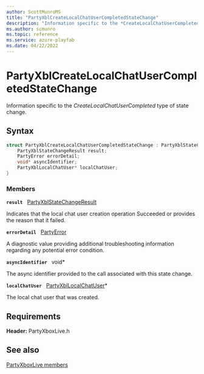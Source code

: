 ```yaml
---
author: ScottMunroMS
title: "PartyXblCreateLocalChatUserCompletedStateChange"
description: "Information specific to the *CreateLocalChatUserCompleted* type of state change."
ms.author: scmunro
ms.topic: reference
ms.service: azure-playfab
ms.date: 04/22/2022
---
```


# PartyXblCreateLocalChatUserCompletedStateChange  

Information specific to the *CreateLocalChatUserCompleted* type of state change.  

## Syntax  
  
```cpp
struct PartyXblCreateLocalChatUserCompletedStateChange : PartyXblStateChange {  
    PartyXblStateChangeResult result;  
    PartyError errorDetail;  
    void* asyncIdentifier;  
    PartyXblLocalChatUser* localChatUser;  
}  
```
  
### Members  
  
**`result`** &nbsp; [PartyXblStateChangeResult](../enums/partyxblstatechangeresult.md)  
  
Indicates that the local chat user creation operation Succeeded or provides the reason that it failed.
  
**`errorDetail`** &nbsp; [PartyError](../../../networking/reference/typedefs.md)  
  
A diagnostic value providing additional troubleshooting information regarding any potential error condition.
  
**`asyncIdentifier`** &nbsp; void*  
  
The async identifier provided to the call associated with this state change.
  
**`localChatUser`** &nbsp; [PartyXblLocalChatUser](../classes/PartyXblLocalChatUser/partyxbllocalchatuser.md)*  
  
The local chat user that was created.
  
  
## Requirements  
  
**Header:** PartyXboxLive.h
  
## See also  
[PartyXboxLive members](../partyxboxlive_members.md)  

  
  
